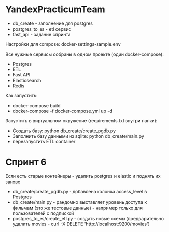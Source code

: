 # YandexPracticumTeam
- db_create - заполнение для postgres
- postgres_to_es - etl сервис
- fast_api - задание спринта


Настройки для compose: docker-settings-sample.env


Все нужные сервисы собраны в одном проекте (один docker-compose):
- Postgres
- ETL
- Fast API
- Elasticsearch
- Redis

Как запустить:
- docker-compose build
- docker-compose -f docker-compose.yml up -d

Запустить в виртуальном окружение (requirements.txt внутри папки):
- Создать базу: python db_create/create_pgdb.py
- Заполнить базу данными из sqlite: python db_create/main.py
- перезапустить ETL container

# Спринт 6
Если есть старые контейнеры - удалить postgres и elastic и поднять их заново
- db_create/create_pgdb.py - добавлена колонка access_level в Postgres
- db_create/main.py - рандомно выставляет уровень доступа к фильмам (это же тестовые данные) - например только для пользователей с подпиской
- postgres_to_es/create_etl.py - создать новые схемы (предварительно удалить movies - curl -X DELETE 'http://localhost:9200/movies')
